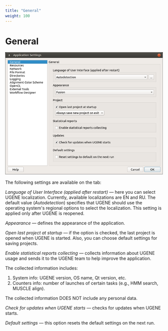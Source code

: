 ```yaml
---
title: "General"
weight: 100
---
```


# General

![](/images/21433142/21599864.png)

The following settings are available on the tab:

_Language of User Interface (applied after restart)_ — here you can select UGENE localization. Currently, available localizations are EN and RU. The default value (_Autodetection_) specifies that UGENE should use the operating system's regional options to select the localization. This setting is applied only after UGENE is reopened.

_Appearance_ — defines the appearance of the application.

_Open last project at startup_ — if the option is checked, the last project is opened when UGENE is started. Also, you can choose default settings for saving projects.

_Enable statistical reports collecting_ — collects information about UGENE usage and sends it to the UGENE team to help improve the application.

The collected information includes:

1. System info: UGENE version, OS name, Qt version, etc.
2. Counters info: number of launches of certain tasks (e.g., HMM search, MUSCLE align).

The collected information DOES NOT include any personal data.

_Check for updates when UGENE starts_ — checks for updates when UGENE starts.

_Default settings_ — this option resets the default settings on the next run.